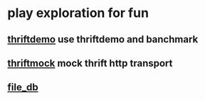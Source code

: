 # play exploration for fun

## [thriftdemo](https://github.com/lin-123/play/tree/master/thriftdemo) use thriftdemo and banchmark

## [thriftmock](https://github.com/lin-123/play/tree/master/thriftmock) mock thrift http transport

## [file_db](https://github.com/lin-123/play/tree/master/file_db)
